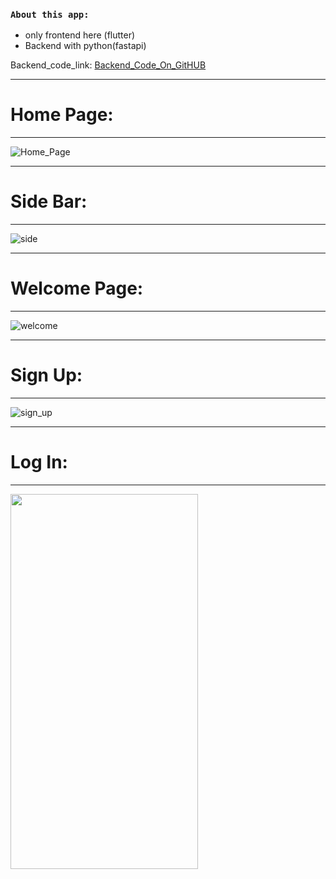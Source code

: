 
### `About this app:`
- only frontend here (flutter)
- Backend with python(fastapi) 

Backend_code_link: [Backend_Code_On_GitHUB](https://github.com/yasin-arafat-05/2nd_Sem_Project_Backend)

---
# Home Page:
---

![Home_Page](/picture_git_md/01_home_page.jpeg)



---
# Side Bar:
---

![side](/picture_git_md/09_side_bar.jpeg)


---
# Welcome Page:
---

![welcome](/picture_git_md/11_welcome_page.jpeg)


---
# Sign Up:
---

![sign_up](/picture_git_md/10_sign_up.jpeg)


---
# Log In:
---

<img src="/picture_git_md/12_sign_in.jpeg"  width="300" height="600">


